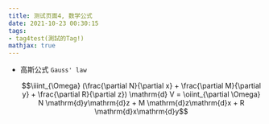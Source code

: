 ```yaml
---
title: 测试页面4, 数学公式
date: 2021-10-23 00:30:15
tags:
- tag4test(測試的Tag!)
mathjax: true
---
```


* 高斯公式 `Gauss' law`

  $$\iiint_{\Omega} (\frac{\partial N}{\partial x} + \frac{\partial M}{\partial y} + \frac{\partial R}{\partial z}) \mathrm{d} V = \oiint_{\partial \Omega} N \mathrm{d}y\mathrm{d}z + M \mathrm{d}z\mathrm{d}x + R \mathrm{d}x\mathrm{d}y$$
